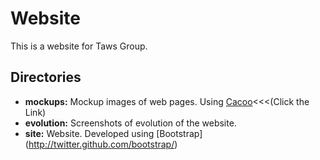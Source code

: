 Website
=======

This is a website for Taws Group.

Directories
-----------

* **mockups:** Mockup images of web pages. Using [Cacoo](www.cacoo.com)<<<(Click the Link)
* **evolution:** Screenshots of evolution of the website.
* **site:** Website. Developed using [Bootstrap] (http://twitter.github.com/bootstrap/)


